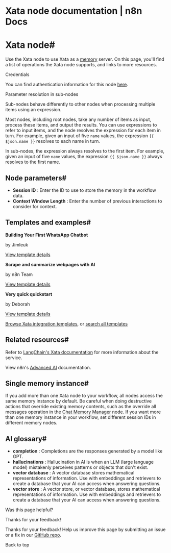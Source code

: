 # Xata node documentation | n8n Docs

[ ](https://github.com/n8n-io/n8n-docs/edit/main/docs/integrations/builtin/cluster-nodes/sub-nodes/n8n-nodes-langchain.memoryxata.md "Edit this page")

# Xata node#

Use the Xata node to use Xata as a [memory](../../../../../glossary/#ai-memory) server. On this page, you'll find a list of operations the Xata node supports, and links to more resources.

Credentials

You can find authentication information for this node [here](../../../credentials/xata/).

Parameter resolution in sub-nodes

Sub-nodes behave differently to other nodes when processing multiple items using an expression.

Most nodes, including root nodes, take any number of items as input, process these items, and output the results. You can use expressions to refer to input items, and the node resolves the expression for each item in turn. For example, given an input of five `name` values, the expression `{{ $json.name }}` resolves to each name in turn.

In sub-nodes, the expression always resolves to the first item. For example, given an input of five `name` values, the expression `{{ $json.name }}` always resolves to the first name.

## Node parameters#

  * **Session ID** : Enter the ID to use to store the memory in the workflow data.
  * **Context Window Length** : Enter the number of previous interactions to consider for context.

## Templates and examples#

**Building Your First WhatsApp Chatbot**

by Jimleuk

[View template details](https://n8n.io/workflows/2465-building-your-first-whatsapp-chatbot/)

**Scrape and summarize webpages with AI**

by n8n Team

[View template details](https://n8n.io/workflows/1951-scrape-and-summarize-webpages-with-ai/)

**Very quick quickstart**

by Deborah

[View template details](https://n8n.io/workflows/1700-very-quick-quickstart/)

[Browse Xata integration templates](https://n8n.io/integrations/xata/), or [search all templates](https://n8n.io/workflows/)

## Related resources#

Refer to [LangChain's Xata documentation](https://js.langchain.com/docs/integrations/memory/xata) for more information about the service.

View n8n's [Advanced AI](../../../../../advanced-ai/) documentation.

## Single memory instance#

If you add more than one Xata node to your workflow, all nodes access the same memory instance by default. Be careful when doing destructive actions that override existing memory contents, such as the override all messages operation in the [Chat Memory Manager](../n8n-nodes-langchain.memorymanager/) node. If you want more than one memory instance in your workflow, set different session IDs in different memory nodes.

## AI glossary#

  * **completion** : Completions are the responses generated by a model like GPT.
  * **hallucinations** : Hallucination in AI is when an LLM (large language model) mistakenly perceives patterns or objects that don't exist.
  * **vector database** : A vector database stores mathematical representations of information. Use with embeddings and retrievers to create a database that your AI can access when answering questions.
  * **vector store** : A vector store, or vector database, stores mathematical representations of information. Use with embeddings and retrievers to create a database that your AI can access when answering questions.

Was this page helpful? 

Thanks for your feedback! 

Thanks for your feedback! Help us improve this page by submitting an issue or a fix in our [GitHub repo](https://github.com/n8n-io/n8n-docs). 

Back to top